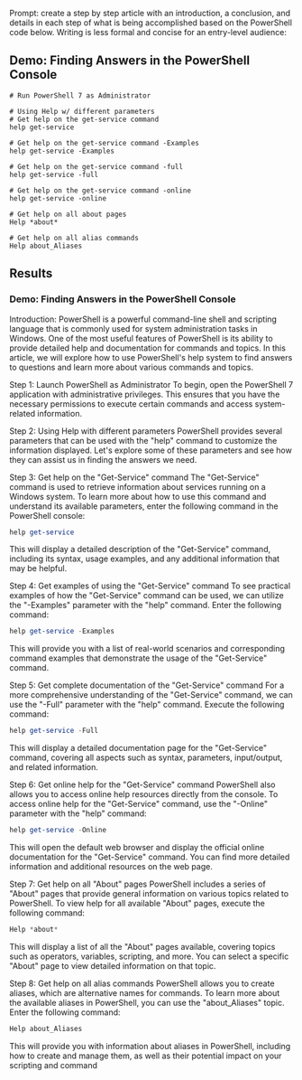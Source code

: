 Prompt: create a step by step article with an introduction, a conclusion, and details in each step of what is being accomplished based on the PowerShell code below. Writing is less formal and concise for an entry-level audience:
## Demo: Finding Answers in the PowerShell Console
    # Run PowerShell 7 as Administrator

    # Using Help w/ different parameters 
    # Get help on the get-service command
    help get-service

    # Get help on the get-service command -Examples
    help get-service -Examples

    # Get help on the get-service command -full
    help get-service -full
    
    # Get help on the get-service command -online 
    help get-service -online 

    # Get help on all about pages
    Help *about*

    # Get help on all alias commands
    Help about_Aliases

## Results

### Demo: Finding Answers in the PowerShell Console

Introduction:
PowerShell is a powerful command-line shell and scripting language that is commonly used for system administration tasks in Windows. One of the most useful features of PowerShell is its ability to provide detailed help and documentation for commands and topics. In this article, we will explore how to use PowerShell's help system to find answers to questions and learn more about various commands and topics.

Step 1: Launch PowerShell as Administrator
To begin, open the PowerShell 7 application with administrative privileges. This ensures that you have the necessary permissions to execute certain commands and access system-related information.

Step 2: Using Help with different parameters
PowerShell provides several parameters that can be used with the "help" command to customize the information displayed. Let's explore some of these parameters and see how they can assist us in finding the answers we need.

Step 3: Get help on the "Get-Service" command
The "Get-Service" command is used to retrieve information about services running on a Windows system. To learn more about how to use this command and understand its available parameters, enter the following command in the PowerShell console:

```powershell
help get-service
```

This will display a detailed description of the "Get-Service" command, including its syntax, usage examples, and any additional information that may be helpful.

Step 4: Get examples of using the "Get-Service" command
To see practical examples of how the "Get-Service" command can be used, we can utilize the "-Examples" parameter with the "help" command. Enter the following command:

```powershell
help get-service -Examples
```

This will provide you with a list of real-world scenarios and corresponding command examples that demonstrate the usage of the "Get-Service" command.

Step 5: Get complete documentation of the "Get-Service" command
For a more comprehensive understanding of the "Get-Service" command, we can use the "-Full" parameter with the "help" command. Execute the following command:

```powershell
help get-service -Full
```

This will display a detailed documentation page for the "Get-Service" command, covering all aspects such as syntax, parameters, input/output, and related information.

Step 6: Get online help for the "Get-Service" command
PowerShell also allows you to access online help resources directly from the console. To access online help for the "Get-Service" command, use the "-Online" parameter with the "help" command:

```powershell
help get-service -Online
```

This will open the default web browser and display the official online documentation for the "Get-Service" command. You can find more detailed information and additional resources on the web page.

Step 7: Get help on all "About" pages
PowerShell includes a series of "About" pages that provide general information on various topics related to PowerShell. To view help for all available "About" pages, execute the following command:

```powershell
Help *about*
```

This will display a list of all the "About" pages available, covering topics such as operators, variables, scripting, and more. You can select a specific "About" page to view detailed information on that topic.

Step 8: Get help on all alias commands
PowerShell allows you to create aliases, which are alternative names for commands. To learn more about the available aliases in PowerShell, you can use the "about_Aliases" topic. Enter the following command:

```powershell
Help about_Aliases
```

This will provide you with information about aliases in PowerShell, including how to create and manage them, as well as their potential impact on your scripting and command